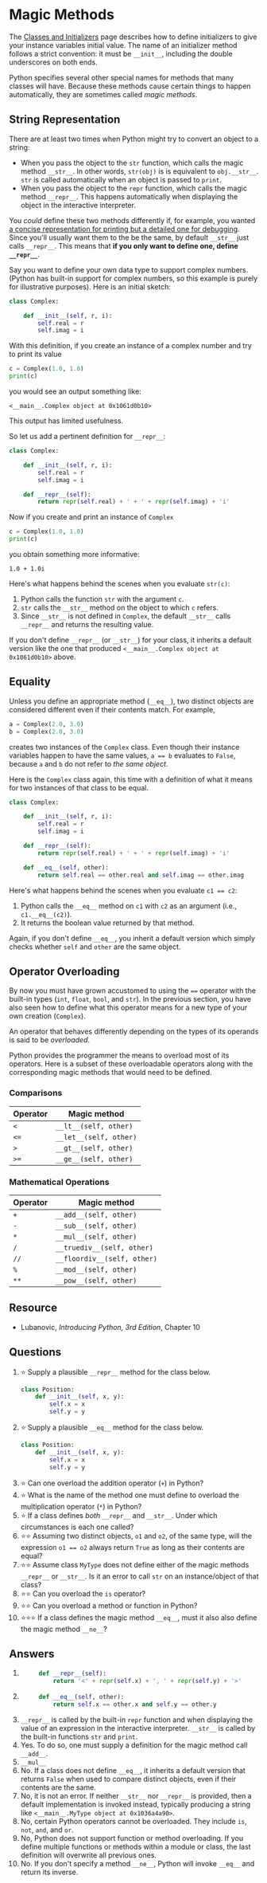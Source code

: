 # Magic Methods
The [Classes and Initializers](./classes.md) page describes how to define initializers to give your instance variables initial value. The name of an initializer method follows a strict convention: it must be `__init__`, including the double underscores on both ends.

Python specifies several other special names for methods that many classes will have. Because these methods cause certain things to happen automatically, they are sometimes called *magic methods*.

## String Representation
There are at least two times when Python might try to convert an object to a string:
* When you pass the object to the `str` function, which calls the magic method `__str__`. In other words, `str(obj)` is is equivalent to `obj.__str__`. `str` is called automatically when an object is passed to `print`.
* When you pass the object to the `repr` function, which calls the magic method `__repr__`. This happens automatically when displaying the object in the interactive interpreter.

You *could* define these two methods differently if, for example, you wanted [a concise representation for printing but a detailed one for debugging](https://stackoverflow.com/a/2626364). Since you'll usually want them to the be the same, by default `__str__` just calls `__repr__`. This means that **if you only want to define one, define `__repr__`**.

Say you want to define your own data type to support complex numbers. (Python has built-in support for complex numbers, so this example is purely for illustrative purposes). Here is an initial sketch:
```python
class Complex:

    def __init__(self, r, i):
        self.real = r
        self.imag = i
```

With this definition, if you create an instance of a complex number and try to print its value
```python
c = Complex(1.0, 1.0)
print(c)
```

you would see an output something like:
```
<__main__.Complex object at 0x1061d0b10>
```

This output has limited usefulness.

So let us add a pertinent definition for `__repr__`:
```python
class Complex:

    def __init__(self, r, i):
        self.real = r
        self.imag = i

    def __repr__(self):
        return repr(self.real) + ' + ' + repr(self.imag) + 'i'
```

Now if you create and print an instance of `Complex`
```python
c = Complex(1.0, 1.0)
print(c)
```

you obtain something more informative:
```
1.0 + 1.0i
```

Here's what happens behind the scenes when you evaluate `str(c)`:
1. Python calls the function `str` with the argument `c`.
1. `str` calls the `__str__` method on the object to which `c` refers.
1. Since `__str__` is not defined in `Complex`, the default `__str__` calls `__repr__` and returns the resulting value.

If you don't define `__repr__` (or `__str__`) for your class, it inherits a default version like the one that produced `<__main__.Complex object at 0x1061d0b10>` above.

## Equality
Unless you define an appropriate method (`__eq__`), two distinct objects are considered different even if their contents match. For example,
```python
a = Complex(2.0, 3.0)
b = Complex(2.0, 3.0)
```

creates two instances of the `Complex` class. Even though their instance variables happen to have the same values, `a == b` evaluates to `False`, because `a` and `b` do not refer to *the same object*.

Here is the `Complex` class again, this time with a definition of what it means for two instances of that class to be equal.
```python
class Complex:

    def __init__(self, r, i):
        self.real = r
        self.imag = i

    def __repr__(self):
        return repr(self.real) + ' + ' + repr(self.imag) + 'i'

    def __eq__(self, other):
        return self.real == other.real and self.imag == other.imag
```

Here's what happens behind the scenes when you evaluate `c1 == c2`:
1. Python calls the `__eq__` method on `c1` with `c2` as an argument (i.e., `c1.__eq__(c2)`).
1. It returns the boolean value returned by that method.

Again, if you don't define `__eq__`, you inherit a default version which simply checks whether `self` and `other` are the same object.

## Operator Overloading
By now you must have grown accustomed to using the `==` operator with the built-in types (`int`, `float`, `bool`, and `str`). In the previous section, you have also seen how to define what this operator means for a new type of your own creation (`Complex`).

An operator that behaves differently depending on the types of its operands is said to be *overloaded*.

Python provides the programmer the means to overload most of its operators. Here is a subset of these overloadable operators along with the corresponding magic methods that would need to be defined.

### Comparisons
Operator | Magic method
-|-
`<` | `__lt__(self, other)`
`<=` | `__let__(self, other)`
`>` | `__gt__(self, other)`
`>=` | `__ge__(self, other)`

### Mathematical Operations
Operator | Magic method
-|-
`+` | `__add__(self, other)`
`-` | `__sub__(self, other)`
`*` | `__mul__(self, other)`
`/` | `__truediv__(self, other)`
`//` | `__floordiv__(self, other)`
`%` | `__mod__(self, other)`
`**` | `__pow__(self, other)`

## Resource
- Lubanovic, *Introducing Python, 3rd Edition*, Chapter 10

## Questions
1. :star: Supply a plausible `__repr__` method for the class below.
    ```python
    class Position:
        def __init__(self, x, y):
            self.x = x
            self.y = y
   ```
1. :star: Supply a plausible `__eq__` method for the class below.
    ```python
    class Position:
        def __init__(self, x, y):
            self.x = x
            self.y = y
   ```
1. :star: Can one overload the addition operator (`+`) in Python?
1. :star: What is the name of the method one must define to overload the multiplication operator (`*`) in Python?
1. :star: If a class defines *both* `__repr__` and `__str__`. Under which circumstances is each one called? 
1. :star::star: Assuming two distinct objects, `o1` and `o2`, of the same type, will the expression `o1 == o2` always return `True` as long as their contents are equal?
1. :star::star: Assume class `MyType` does not define either of the magic methods `__repr__` or `__str__`. Is it an error to call `str` on an instance/object of that class?
1. :star::star: Can you overload the `is` operator?
1. :star::star: Can you overload a method or function in Python?
1. :star::star::star: If a class defines the magic method `__eq__`, must it also also define the magic method `__ne__`?

## Answers
1. ```python
        def __repr__(self):
            return '<' + repr(self.x) + ', ' + repr(self.y) + '>'
   ```
1. ```python
        def __eq__(self, other):
            return self.x == other.x and self.y == other.y
   ```
1. `__repr__` is called by the built-in `repr` function and when displaying the value of an expression in the interactive interpreter. `__str__` is called by the built-in functions `str` and `print`.
1. Yes. To do so, one must supply a definition for the magic method call `__add__`.
1. `__mul__`
1. No. If a class does not define `__eq__`, it inherits a default version that returns `False` when used to compare distinct objects, even if their contents are the same.
1. No, it is not an error. If neither `__str__` nor `__repr__` is provided, then a default implementation is invoked instead, typically producing a string like `<__main__.MyType object at 0x1036a4a90>`.
1. No, certain Python operators cannot be overloaded. They include `is`, `not`, `and`, and `or`.
1. No, Python does not support function or method overloading. If you define multiple functions or methods within a module or class, the last definition will overwrite all previous ones.
1. No. If you don't specify a method `__ne__`, Python will invoke `__eq__` and return its inverse.
